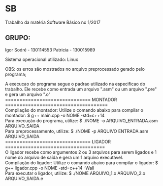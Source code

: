# SB
Trabalho da matéria Software Básico no 1/2017 

## GRUPO:
Igor Sodré - 130114553
Patricia - 130015989

Sistema operacional utilizado: Linux

OBS: os erros são mostrados no arquivo preprocessado gerado pelo programa;

A execucao do programa segue o padrao utilizado na especificao do trabalho. Ele recebe como entrada um arquivo ".asm" ou um arquivo ".pre" e gera um arquivo ".o"
<br />
==============================             MONTADOR                 ====================================<br />
Compilação do montador:
Utilize o comando abaixo para compilar o montador:
	$ g++ main.cpp -o NOME -std=c++14
<br />
Para execução do programa, utilize:
	$ ./NOME -o ARQUIVO_ENTRADA.asm ARQUIVO_SAIDA
<br />
Para preprocessamento, utilize:
	$ ./NOME -p ARQUIVO ENTRADA.asm ARQUIVO_SAIDA
<br />
==============================            LIGADOR                   ===================================<br />
O ligador recebe como argumentos 2 ou 3 arquivos para serem ligados e 1 nome do arquivo de saída e gera um 1 arquivo executável.
<br />
Compilação do ligador:
Utilize o comando abaixo para compilar o ligador:
	$ g++ ligador.cpp -o NOME -std=c++14 -Wall
<br />
Para executar o ligador, utilize:
	$ ./NOME ARQUIVO_1.o ARQUIVO_2.o ARQUIVO_SAIDA.e

